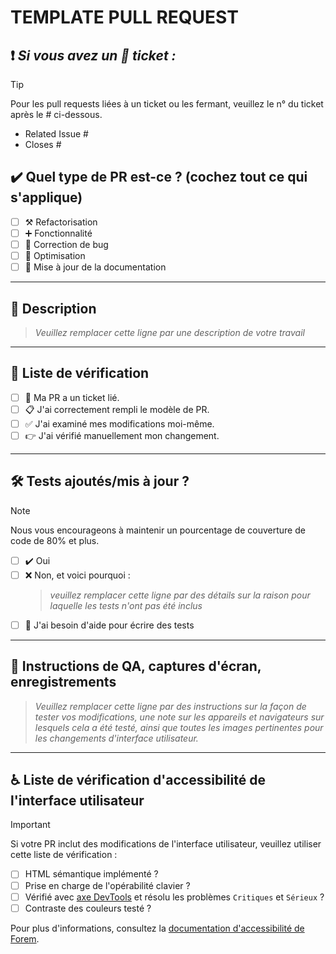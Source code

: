<!--
     Pour les Pull Requests en cours, veuillez utiliser la fonctionnalité de Pull Request en mode brouillon,
     consultez https://github.blog/2019-02-14-introducing-draft-pull-requests/ pour plus de détails.

     Pour une révision/réponse rapide, veuillez éviter de pousser de force des commits supplémentaires
     si votre PR a déjà reçu des avis ou des commentaires.

     Avant de soumettre une Pull Request, assurez-vous d'avoir effectué les actions suivantes :
     - 📖 Lire le guide de contribution à Forem : https://developers.forem.com/contributing-guide/forem#create-a-pull-request
     - 📖 Lire le code de conduite de Forem : https://github.com/forem/forem/blob/main/CODE_OF_CONDUCT.md
     - 👷‍♀️ Créer des PRs de petite taille. Dans la plupart des cas, cela sera possible.
     - ✅ Fournir des tests pour vos modifications.
     - 📝 Utiliser des messages de commit descriptifs.
     - 📗 Mettre à jour toute documentation associée et inclure des captures d'écran pertinentes.

     REMARQUE : Les Pull Requests à partir de référentiels forkés devront être examinées par
     un membre de l'équipe Forem avant que des constructions CI ne soient exécutées. Une fois votre PR approuvée
     avec une réponse "/ci" à la PR, elle sera autorisée à exécuter des constructions ultérieures sans
     approbation manuelle.
-->

# TEMPLATE PULL REQUEST

## ❗ _Si vous avez un 📜 ticket :_

> [!TIP]
>
> Pour les pull requests liées à un ticket ou les fermant, veuillez le n° du ticket après le # ci-dessous.

- Related Issue #
- Closes #

## ✔️ Quel type de PR est-ce ? (cochez tout ce qui s'applique)

- [ ] ⚒️ Refactorisation
- [ ] ➕ Fonctionnalité
- [ ] 🤒 Correction de bug
- [ ] 🥇 Optimisation
- [ ] 📖 Mise à jour de la documentation

---

## 📝 Description

> _Veuillez remplacer cette ligne par une description de votre travail_

---

## 📑 Liste de vérification

- [ ] 📜 Ma PR a un ticket lié.
- [ ] 📋 J'ai correctement rempli le modèle de PR.
- [ ] ✅ J'ai examiné mes modifications moi-même.
- [ ] 👉 J'ai vérifié manuellement mon changement.

---

## 🛠️ Tests ajoutés/mis à jour ?

> [!NOTE]
> Nous vous encourageons à maintenir un pourcentage de couverture de code de 80% et plus.

- [ ] ✔️ Oui
- [ ] ❌ Non, et voici pourquoi :
  > _veuillez remplacer cette ligne par des détails sur la raison pour laquelle les tests n'ont pas été inclus_
- [ ] 🧐 J'ai besoin d'aide pour écrire des tests

---

## 📢 Instructions de QA, captures d'écran, enregistrements

> _Veuillez remplacer cette ligne par des instructions sur la façon de tester vos modifications, une note
> sur les appareils et navigateurs sur lesquels cela a été testé, ainsi que toutes les images pertinentes pour les changements d'interface utilisateur._

---

## ♿ Liste de vérification d'accessibilité de l'interface utilisateur

> [!IMPORTANT]
> Si votre PR inclut des modifications de l'interface utilisateur, veuillez utiliser cette liste de vérification :

- [ ] HTML sémantique implémenté ?
- [ ] Prise en charge de l'opérabilité clavier ?
- [ ] Vérifié avec [axe DevTools](https://www.deque.com/axe/) et résolu les problèmes `Critiques` et `Sérieux` ?
- [ ] Contraste des couleurs testé ?

Pour plus d'informations, consultez la
[documentation d'accessibilité de Forem](https://developers.forem.com/frontend/accessibility).
